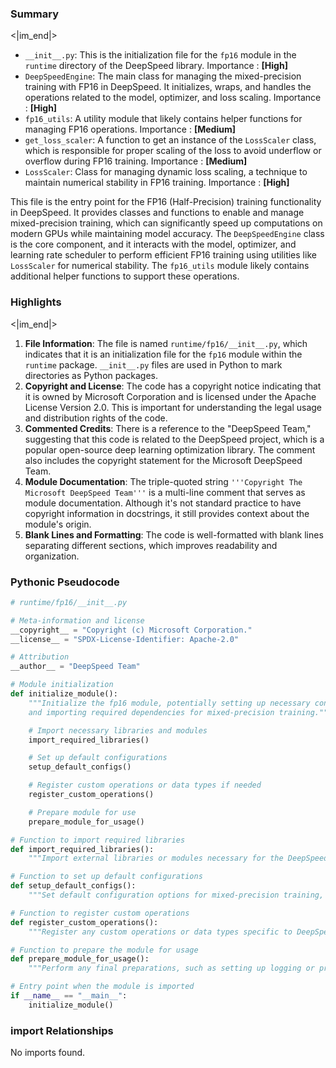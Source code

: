 

### Summary

<|im_end|>

* `__init__.py`: This is the initialization file for the `fp16` module in the `runtime` directory of the DeepSpeed library. Importance : **[High]**
* `DeepSpeedEngine`: The main class for managing the mixed-precision training with FP16 in DeepSpeed. It initializes, wraps, and handles the operations related to the model, optimizer, and loss scaling. Importance : **[High]**
* `fp16_utils`: A utility module that likely contains helper functions for managing FP16 operations. Importance : **[Medium]**
* `get_loss_scaler`: A function to get an instance of the `LossScaler` class, which is responsible for proper scaling of the loss to avoid underflow or overflow during FP16 training. Importance : **[Medium]**
* `LossScaler`: Class for managing dynamic loss scaling, a technique to maintain numerical stability in FP16 training. Importance : **[High]** 

This file is the entry point for the FP16 (Half-Precision) training functionality in DeepSpeed. It provides classes and functions to enable and manage mixed-precision training, which can significantly speed up computations on modern GPUs while maintaining model accuracy. The `DeepSpeedEngine` class is the core component, and it interacts with the model, optimizer, and learning rate scheduler to perform efficient FP16 training using utilities like `LossScaler` for numerical stability. The `fp16_utils` module likely contains additional helper functions to support these operations.

### Highlights

<|im_end|>

1. **File Information**: The file is named `runtime/fp16/__init__.py`, which indicates that it is an initialization file for the `fp16` module within the `runtime` package. `__init__.py` files are used in Python to mark directories as Python packages.
2. **Copyright and License**: The code has a copyright notice indicating that it is owned by Microsoft Corporation and is licensed under the Apache License Version 2.0. This is important for understanding the legal usage and distribution rights of the code.
3. **Commented Credits**: There is a reference to the "DeepSpeed Team," suggesting that this code is related to the DeepSpeed project, which is a popular open-source deep learning optimization library. The comment also includes the copyright statement for the Microsoft DeepSpeed Team.
4. **Module Documentation**: The triple-quoted string `'''Copyright The Microsoft DeepSpeed Team'''` is a multi-line comment that serves as module documentation. Although it's not standard practice to have copyright information in docstrings, it still provides context about the module's origin.
5. **Blank Lines and Formatting**: The code is well-formatted with blank lines separating different sections, which improves readability and organization.

### Pythonic Pseudocode

```python
# runtime/fp16/__init__.py

# Meta-information and license
__copyright__ = "Copyright (c) Microsoft Corporation."
__license__ = "SPDX-License-Identifier: Apache-2.0"

# Attribution
__author__ = "DeepSpeed Team"

# Module initialization
def initialize_module():
    """Initialize the fp16 module, potentially setting up necessary configurations
    and importing required dependencies for mixed-precision training."""

    # Import necessary libraries and modules
    import_required_libraries()

    # Set up default configurations
    setup_default_configs()

    # Register custom operations or data types if needed
    register_custom_operations()

    # Prepare module for use
    prepare_module_for_usage()

# Function to import required libraries
def import_required_libraries():
    """Import external libraries or modules necessary for the DeepSpeed fp16 operations."""

# Function to set up default configurations
def setup_default_configs():
    """Set default configuration options for mixed-precision training, such as loss scaling, optimizer settings, etc."""

# Function to register custom operations
def register_custom_operations():
    """Register any custom operations or data types specific to DeepSpeed's fp16 implementation."""

# Function to prepare the module for usage
def prepare_module_for_usage():
    """Perform any final preparations, such as setting up logging or preparing the environment for mixed-precision training."""

# Entry point when the module is imported
if __name__ == "__main__":
    initialize_module()
```


### import Relationships

No imports found.